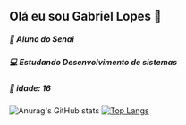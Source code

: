 ## Olá eu sou Gabriel Lopes 👋

##### 🌱 Aluno do Senai
##### 💻 Estudando Desenvolvimento de sistemas
##### 🎈 idade: 16

![Anurag's GitHub stats](https://github-readme-stats.vercel.app/api?username=gabrielopes-hub&show_icons=true&theme=algolia)
[![Top Langs](https://github-readme-stats.vercel.app/api/top-langs/?username=gabrielopes-hub&layout=compact&theme=algolia)](https://github.com/gabrielopes-hub/github-readme-stats)

